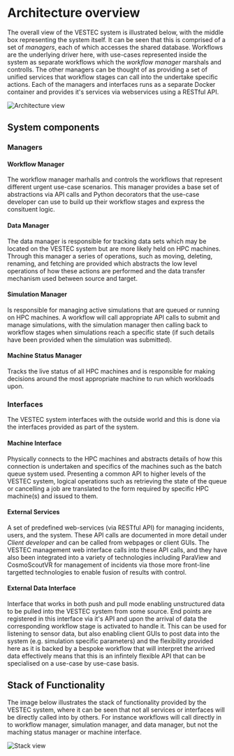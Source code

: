 # Architecture overview

The overall view of the VESTEC system is illustrated below, with the middle box representing the system itself. It can be seen that this is comprised of a set of _managers_, each of which accesses the shared database. Workflows are the underlying driver here, with use-cases represented inside the system as separate workflows which the _workflow manager_ marshals and controlls. The other managers can be thought of as providing a set of unified services that workflow stages can call into the undertake specific actions. Each of the managers and interfaces runs as a separate Docker container and provides it's services via webservices using a RESTful API.

![Architecture view](https://raw.githubusercontent.com/VESTEC-EU/vestec-system/main/Docs/images/architecture_view.png)

## System components 

### Managers

#### Workflow Manager
The workflow manager marhalls and controls the workflows that represent different urgent use-case scenarios. This manager provides a base set of abstractions via API calls and Python decorators that the use-case developer can use to build up their workflow stages and express the consituent logic. 

#### Data Manager

The data manager is responsible for tracking data sets which may be located on the VESTEC system but are more likely held on HPC machines. Through this manager a series of operations, such as moving, deleting, renaming, and fetching are provided which abstracts the low level operations of how these actions are performed and the data transfer mechanism used between source and target.

#### Simulation Manager

Is responsible for managing active simulations that are queued or running on HPC machines. A workflow will call appropriate API calls to submit and manage simulations, with the simulation manager then calling back to workflow stages when simulations reach a specific state (if such details have been provided when the simulation was submitted).

#### Machine Status Manager

Tracks the live status of all HPC machines and is responsible for making decisions around the most appropriate machine to run which workloads upon. 

### Interfaces

The VESTEC system interfaces with the outside world and this is done via the interfaces provided as part of the system. 

#### Machine Interface

Physically connects to the HPC machines and abstracts details of how this connection is undertaken and specifics of the machines such as the batch queue system used. Presenting a common API to higher levels of the VESTEC system, logical operations such as retrieving the state of the queue or cancelling a job are translated to the form required by specific HPC machine(s) and issued to them.

#### External Services

A set of predefined web-services (via RESTful API) for managing incidents, users, and the system. These API calls are documented in more detail under _Client developer_ and can be called from webpages or client GUIs. The VESTEC management web interface calls into these API calls, and they have also been integrated into a variety of technologies including ParaView and CosmoScoutVR for management of incidents via those more front-line targetted technologies to enable fusion of results with control.

#### External Data Interface

Interface that works in both push and pull mode enabling unstructured data to be pulled into the VESTEC system from some source. End points are registered in this interface via it's API and upon the arrival of data the corresponding workflow stage is activated to handle it. This can be used for listening to sensor data, but also enabling client GUIs to post data into the system (e.g. simulation specific parameters) and the flexibility provided here as it is backed by a bespoke workflow that will interpret the arrived data effectively means that this is an infintely flexible API that can be specialised on a use-case by use-case basis. 

## Stack of Functionality 

The image below illustrates the stack of functionality provided by the VESTEC system, where it can be seen that not all services or interfaces will be directly called into by others. For instance workflows will call directly in to workflow manager, simulation manager, and data manager, but not the maching status manager or machine interface. 

![Stack view](https://raw.githubusercontent.com/VESTEC-EU/vestec-system/main/Docs/stack.png)
